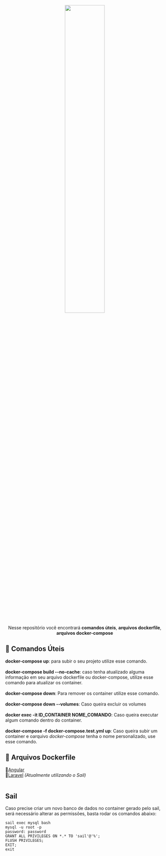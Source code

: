 <p align="center">
<img src="https://www.docker.com/wp-content/uploads/2022/03/horizontal-logo-monochromatic-white.png" width="50%">
</p>
<p align="center">
  Nesse repositório você encontrará <strong>comandos úteis</strong>, <strong>arquivos dockerfile</strong>, <strong>arquivos docker-compose</strong>
</p>

<h2> 📘 Comandos Úteis</h2>

<strong>docker-compose up</strong>: para subir o seu projeto utilize esse comando. <br><br>
<strong>docker-compose build --no-cache</strong>: caso tenha atualizado alguma informação em seu arquivo dockerfile ou docker-compose, utilize esse comando para atualizar os container. <br><br>
<strong>docker-compose down</strong>: Para remover os container utilize esse comando.<br><br>
<strong>docker-compose down --volumes</strong>: Caso queira excluir os volumes<br><br>
<strong>docker exec -it ID_CONTAINER NOME_COMANDO</strong>: Caso queira executar algum comando dentro do container. <br><br>
<strong>docker-compose -f docker-compose.test.yml up</strong>: Caso queira subir um container e oarquivo <em>docker-compose</em> tenha o nome personalizado, use esse comando.

<h2> 📂 Arquivos Dockerfile</h2>

🔹<a href="https://github.com/TiagoParente/docker/tree/main/Angular">Angular</a> <br>
🔹<a href="#" style="pointer-events: none">Laravel</a> <em>(Atualmente utilizando o Sail)</em> <br><br>

<h2> Sail </h2>
Caso precise criar um novo banco de dados no container gerado pelo sail, será necessário alterar as permissões, basta rodar os comandos abaixo:

```
sail exec mysql bash
mysql -u root -p
password: password
GRANT ALL PRIVILEGES ON *.* TO 'sail'@'%';
FLUSH PRIVILEGES;
EXIT;
exit
```
